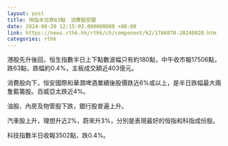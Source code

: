 ```yaml
---
layout: post
title: 恒指半日跌63點　消費股受壓
date: 2024-08-20 12:15:03.000000000 +08:00
link: https://news.rthk.hk/rthk/ch/component/k2/1766870-20240820.htm
categories: rthk
---
```


港股先升後回，恒生指數半日上下點數波幅只有約180點，中午收市報17506點，跌63點，跌幅約0.4%，主板成交額近403億元。

消費股向下，恒安國際和華潤啤酒業績後股價跌近6%或以上，是半日跌幅最大兩隻藍籌股。百威亞太跌近4%。

油股、內房及物管股下跌，銀行股普遍上升。

汽車股上升，理想升近2%，蔚來升3%，分別是表現最好的恒指和科指成份股。

科技指數半日收報3502點，跌0.4%。
